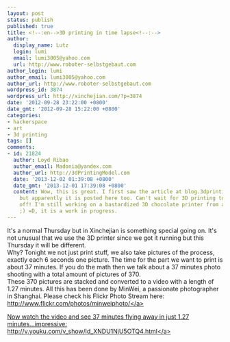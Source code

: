 ```yaml
---
layout: post
status: publish
published: true
title: <!--:en-->3D printing in time lapse<!--:-->
author:
  display_name: Lutz
  login: lumi
  email: lumi3005@yahoo.com
  url: http://www.roboter-selbstgebaut.com
author_login: lumi
author_email: lumi3005@yahoo.com
author_url: http://www.roboter-selbstgebaut.com
wordpress_id: 3874
wordpress_url: http://xinchejian.com/?p=3874
date: '2012-09-28 23:22:00 +0800'
date_gmt: '2012-09-28 15:22:00 +0800'
categories:
- hackerspace
- art
- 3d printing
tags: []
comments:
- id: 21824
  author: Loyd Ribao
  author_email: Madonia@yandex.com
  author_url: http://3dPrintingModel.com
  date: '2013-12-02 01:39:08 +0800'
  date_gmt: '2013-12-01 17:39:08 +0800'
  content: Wow, this is great. I first saw the article at blog.3dprintingmodel.com
    but apparently it is posted here too. Can't wait for 3D printing to really take
    off! I'm still working on a bastardized 3D chocolate printer from an old CNC machine.
    ;) =D, it is a work in progress.
---
```

<p><!--:en-->It's a normal Thursday but in Xinchejian is something special going on. It's not unusual that we use the 3D printer since we got it running but this Thursday it will be different.<br />
Why? Tonight we not just print stuff, we also take pictures of the process, exactly each 6 seconds one picture. The time for the part we want to print is about 37 minutes. If you do the math then we talk about a 37 minutes photo shooting with a total amount of pictures of 370.<br />
These 370 pictures are stacked and converted to a video with a length of 1.27 minutes. All this has been done by MinWei, a passionate photographer in Shanghai. Please check his Flickr Photo Stream here: <a title="http:&#47;&#47;www.flickr.com&#47;photos&#47;minweiphoto&#47;" href="http:&#47;&#47;www.flickr.com&#47;photos&#47;minweiphoto&#47;">http:&#47;&#47;www.flickr.com&#47;photos&#47;minweiphoto&#47;<&#47;a></p>
<p>Now watch the video and see 37 minutes flying away in just 1.27 minutes...impressive:<br />
<a title="Time Lapse Video" href="http:&#47;&#47;v.youku.com&#47;v_show&#47;id_XNDU1NjU5OTQ4.html" target="_blank">http:&#47;&#47;v.youku.com&#47;v_show&#47;id_XNDU1NjU5OTQ4.html<&#47;a><!--:--></p>
